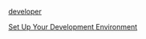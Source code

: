 [developer](https://developer.salesforce.com/developer-centers#platform)


[Set Up Your Development Environment](https://developer.salesforce.com/docs/platform/lwc/guide/install-setup-develop.html)

